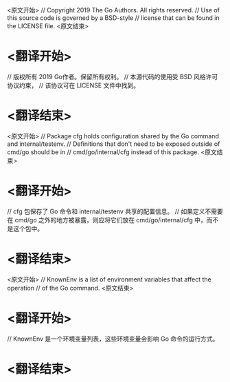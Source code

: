 
<原文开始>
// Copyright 2019 The Go Authors. All rights reserved.
// Use of this source code is governed by a BSD-style
// license that can be found in the LICENSE file.
<原文结束>

# <翻译开始>
// 版权所有 2019 Go作者。保留所有权利。
// 本源代码的使用受 BSD 风格许可协议约束，
// 该协议可在 LICENSE 文件中找到。
# <翻译结束>


<原文开始>
// Package cfg holds configuration shared by the Go command and internal/testenv.
// Definitions that don't need to be exposed outside of cmd/go should be in
// cmd/go/internal/cfg instead of this package.
<原文结束>

# <翻译开始>
// cfg 包保存了 Go 命令和 internal/testenv 共享的配置信息。
// 如果定义不需要在 cmd/go 之外的地方被暴露，则应将它们放在 cmd/go/internal/cfg 中，而不是这个包中。
# <翻译结束>


<原文开始>
// KnownEnv is a list of environment variables that affect the operation
// of the Go command.
<原文结束>

# <翻译开始>
// KnownEnv 是一个环境变量列表，这些环境变量会影响 Go 命令的运行方式。
# <翻译结束>

